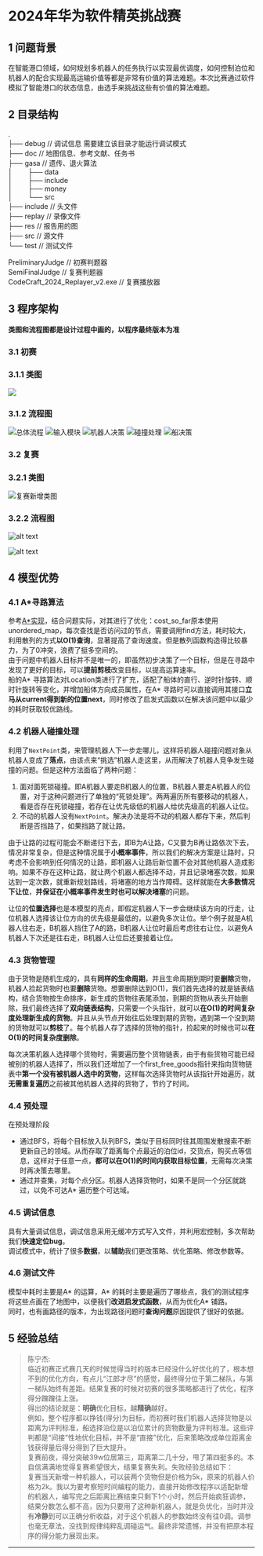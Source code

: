 # 2024年华为软件精英挑战赛
## 1 问题背景
在智能港口领域，如何规划多机器人的任务执行以实现最优调度，如何控制泊位和机器人的配合实现最高运输价值等都是非常有价值的算法难题。本次比赛通过软件模拟了智能港口的状态信息，由选手来挑战这些有价值的算法难题。 
## 2 目录结构
.  
├── debug // 调试信息 需要建立该目录才能运行调试模式  
├── doc  // 地图信息、参考文献、任务书  
├── gasa  // 遗传、退火算法  
│$\qquad$├── data  
│$\qquad$├── include  
│$\qquad$├── money  
│$\qquad$└── src  
├── include  // 头文件  
├── replay  // 录像文件  
├── res  // 报告用的图  
├── src  // 源文件  
└── test  // 测试文件

PreliminaryJudge // 初赛判题器  
SemiFinalJudge // 复赛判题器  
CodeCraft_2024_Replayer_v2.exe // 复赛播放器  

## 3 程序架构
**类图和流程图都是设计过程中画的，以程序最终版本为准**
### 3.1 初赛
### 3.1.1 类图
![](res/初赛类图.png)


### 3.1.2 流程图
![](res/总体流程.png "总体流程")
![](res/输入模块.png "输入模块")
![](res/机器人决策.png "机器人决策")
![](res/碰撞处理.png "碰撞处理")
![](res/船决策.png "船决策")
### 3.2 复赛
### 3.2.1 类图
![](res/复赛类图.png "复赛新增类图")

### 3.2.2 流程图
![alt text](res/复赛船决策流程图.png "复赛船决策流程图")

![alt text](res/购买决策流程图.png "购买决策流程图")

## 4 模型优势
### 4.1 A*寻路算法
参考[A*实现](https://www.redblobgames.com/pathfinding/a-star/implementation.html)，结合问题实际，对其进行了优化：cost_so_far原本使用unordered_map，每次查找是否访问过的节点，需要调用find方法，耗时较大，利用散列的方式**以O(1)查询**，显著提高了查询速度。但是散列函数构造得比较暴力，为了0冲突，浪费了挺多空间的。  
由于问题中机器人目标并不是唯一的，即虽然初步决策了一个目标，但是在寻路中发现了更好的目标，可以**提前剪枝**改变目标，以提高运算速率。  
船的A* 寻路算法对Location类进行了扩充，适配了船体的直行、逆时针旋转、顺时针旋转等变化，并增加船体方向成员属性，在A* 寻路时可以直接调用其接口**立马从current得到新的位置next**，同时修改了启发式函数以在解决该问题中以最少的耗时获取较优路线。

### 4.2 机器人碰撞处理
利用了`NextPoint`类，来管理机器人下一步走哪儿，这样将机器人碰撞问题对象从机器人变成了**落点**，由该点来“挑选”机器人走这里，从而解决了机器人竞争发生碰撞的问题。但是这种方法面临了两种问题：  
1. 面对面死锁碰撞。即A机器人要走B机器人的位置，B机器人要走A机器人的位置，对于这种问题进行了单独的“死锁处理”。两两遍历所有要移动的机器人，看是否存在死锁碰撞，若存在让优先级低的机器人给优先级高的机器人让位。
2. 不动的机器人没有`NextPoint`。解决办法是将不动的机器人都存下来，然后判断是否挡路了，如果挡路了就让路。  

由于让路的过程可能会不断递归下去，即B为A让路，C又要为B再让路依次下去，情况非常复杂，但是这种情况属于**小概率事件**，所以我们的解决方案是让路时，只考虑不会影响到任何情况的让路，即机器人让路后新位置不会对其他机器人造成影响。如果不存在这种让路，就让两个机器人都选择不动，并且记录堵塞次数，如果达到一定次数，就重新规划路线，将堵塞的地方当作障碍。这样就能在**大多数情况下让位**，**并保证在小概率事件发生时也可以解决堵塞**的问题。

让位的**位置选择**也是本模型的亮点，即假定机器人下一步会继续该方向的行走，让位机器人选择该让位方向的优先级是最低的，以避免多次让位。举个例子就是A机器人往右走，B机器人挡住了A的路，B机器人让位时最后考虑往右让位，以避免A机器人下次还是往右走，B机器人让位后还要接着让位。

### 4.3 货物管理
由于货物是随机生成的，具有**同样的生命周期**，并且生命周期到期时要**删除**货物，机器人捡起货物时也要**删除**货物。想要删除达到O(1)，我们首先选择的就是链表结构，结合货物按生命排序，新生成的货物往表尾添加，到期的货物从表头开始删除，我们最终选择了**双向链表结构**，只需要一个头指针，就可以**在O(1)的时间复杂度处理新生成的货物**。并且从头节点开始往后处理到期的货物，遇到第一个没到期的货物就可以**剪枝**了。每个机器人存了选择的货物的指针，捡起来的时候也可以**在O(1)的时间复杂度删除**。

每次决策机器人选择哪个货物时，需要遍历整个货物链表，由于有些货物可能已经被别的机器人选择了，所以我们还增加了一个first_free_goods指针来指向货物链表中**第一个没有被机器人选中的货物**，这样每次选择货物时从该指针开始遍历，就**无需重复遍历**之前被其他机器人选择的货物了，节约了时间。

### 4.4 预处理
在预处理阶段

- 通过BFS，将每个目标放入队列BFS，类似于目标同时往其周围发散搜索不断更新自己的领域。从而存取了距离每个点最近的泊位id，交货点，购买点等信息，这样对于任意一点，**都可以在O(1)的时间内获取目标位置**，无需每次决策时再决策去哪里。
- 通过并查集，对每个点分区。机器人选择货物时，如果不是同一个分区就跳过，以免不可达A* 遍历整个可达域。

### 4.5 调试信息
具有大量调试信息，调试信息采用无缓冲方式写入文件，并利用宏控制，多次帮助我们**快速定位bug**。  
调试模式中，统计了很多**数据**，以**辅助**我们更改策略、优化策略、修改参数等。

### 4.6 测试文件
模型中耗时主要是A* 的运算，A* 的耗时主要是遍历了哪些点，我们的测试程序将这些点画在了地图中，以便我们**改进启发式函数**，从而为优化A* 铺路。  
同时，也有画路径的版本，为出现路径问题时**查询问题**原因提供了很好的依据。

## 5 经验总结

>陈宁杰:  
临近初赛正式赛几天的时候觉得当时的版本已经没什么好优化的了，根本想不到的优化方向，有点儿“江郎才尽”的感觉，最终得分位于第二梯队，与第一梯队始终有差距。结果复赛的时候对初赛的很多策略都进行了优化，程序得分蹭蹭往上涨。  
得出的结论就是：**明确**优化目标，越**精确**越好。  
例如，整个程序都以挣钱(得分)为目标，而初赛时我们机器人选择货物是以距离为评判标准，船选择泊位是以泊位累计的货物数量为评判标准。这些评判都是“间接”性地优化目标，并不是“直接”优化，后来策略改成单位距离金钱获得量后得分得到了巨大提升。  
复赛前夜，得分突破39w位居第三，距离第二几十分，甩了第四挺多的。本自信满满地觉得复赛希望很大，结果复赛失利。失败经验总结如下：  
复赛当天新增一种机器人，可以装两个货物但是价格为5k，原来的机器人价格为2k。我以为要考察短时间编程的能力，直接开始修改程序以适配新增的机器人，编写完之后距离比赛结束只剩下1个小时，然后开始疯狂调参，结果分数怎么都不高，因为只要用了这种新机器人，就是负优化，当时并没有**冷静**到可以正确分析收益，对于这个机器人的参数始终没有往0调。调参也毫无章法，没找到规律纯粹乱调碰运气。最终非常遗憾，并没有把原本程序的得分能力展现出来。

---
